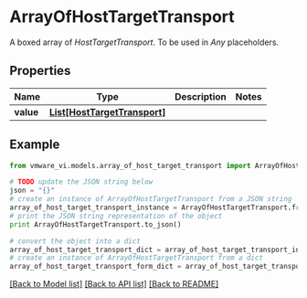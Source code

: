 # ArrayOfHostTargetTransport

A boxed array of *HostTargetTransport*. To be used in *Any* placeholders. 

## Properties
Name | Type | Description | Notes
------------ | ------------- | ------------- | -------------
**value** | [**List[HostTargetTransport]**](HostTargetTransport.md) |  | 

## Example

```python
from vmware_vi.models.array_of_host_target_transport import ArrayOfHostTargetTransport

# TODO update the JSON string below
json = "{}"
# create an instance of ArrayOfHostTargetTransport from a JSON string
array_of_host_target_transport_instance = ArrayOfHostTargetTransport.from_json(json)
# print the JSON string representation of the object
print ArrayOfHostTargetTransport.to_json()

# convert the object into a dict
array_of_host_target_transport_dict = array_of_host_target_transport_instance.to_dict()
# create an instance of ArrayOfHostTargetTransport from a dict
array_of_host_target_transport_form_dict = array_of_host_target_transport.from_dict(array_of_host_target_transport_dict)
```
[[Back to Model list]](../README.md#documentation-for-models) [[Back to API list]](../README.md#documentation-for-api-endpoints) [[Back to README]](../README.md)


